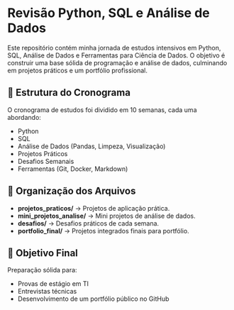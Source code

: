 # Revisão Python, SQL e Análise de Dados

Este repositório contém minha jornada de estudos intensivos em Python, SQL, Análise de Dados e Ferramentas para Ciência de Dados. O objetivo é construir uma base sólida de programação e análise de dados, culminando em projetos práticos e um portfólio profissional.

## 📅 Estrutura do Cronograma

O cronograma de estudos foi dividido em 10 semanas, cada uma abordando:

- Python
- SQL
- Análise de Dados (Pandas, Limpeza, Visualização)
- Projetos Práticos
- Desafios Semanais
- Ferramentas (Git, Docker, Markdown)

## 📂 Organização dos Arquivos

- **projetos_praticos/** → Projetos de aplicação prática.
- **mini_projetos_analise/** → Mini projetos de análise de dados.
- **desafios/** → Desafios práticos de cada semana.
- **portfolio_final/** → Projetos integrados finais para portfólio.

## 🚀 Objetivo Final

Preparação sólida para:
- Provas de estágio em TI
- Entrevistas técnicas
- Desenvolvimento de um portfólio público no GitHub
